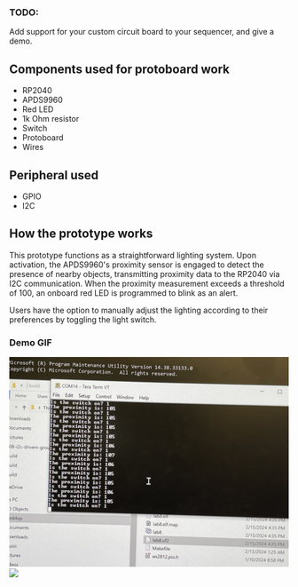 ### TODO:

Add support for your custom circuit board to your sequencer, and give a demo.

## Components used for protoboard work

- RP2040
- APDS9960
- Red LED
- 1k Ohm resistor
- Switch
- Protoboard
- Wires

## Peripheral used

- GPIO
- I2C

## How the prototype works

This prototype functions as a straightforward lighting system. Upon activation, the APDS9960's proximity sensor is engaged to detect the presence of nearby objects, transmitting proximity data to the RP2040 via I2C communication. When the proximity measurement exceeds a threshold of 100, an onboard red LED is programmed to blink as an alert.

Users have the option to manually adjust the lighting according to their preferences by toggling the light switch.



### Demo GIF

![](IMG_3657.jpg)
![](IMG_3659.gif)


